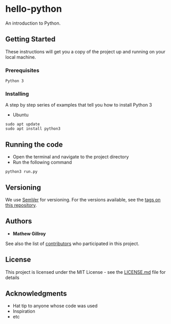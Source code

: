 # hello-python

An introduction to Python.

## Getting Started

These instructions will get you a copy of the project up and running on your local machine.

### Prerequisites

```
Python 3
```

### Installing

A step by step series of examples that tell you how to install Python 3
- Ubuntu

```
sudo apt update
sudo apt install python3
```

## Running the code

- Open the terminal and navigate to the project directory
- Run the following command

```
python3 run.py
```

## Versioning

We use [SemVer](http://semver.org/) for versioning. For the versions available, see the [tags on this repository](https://github.com/MathewGillroy/hello-python/tags). 

## Authors

* **Mathew Gillroy**

See also the list of [contributors](https://github.com/MathewGillroy/hello-python/contributors) who participated in this project.

## License

This project is licensed under the MIT License - see the [LICENSE.md](LICENSE.md) file for details

## Acknowledgments

* Hat tip to anyone whose code was used
* Inspiration
* etc
